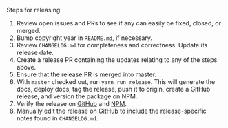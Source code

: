 Steps for releasing:

1. Review open issues and PRs to see if any can easily be fixed, closed, or merged.
1. Bump copyright year in `README.md`, if necessary.
1. Review `CHANGELOG.md` for completeness and correctness. Update its release date.
1. Create a release PR containing the updates relating to any of the steps above.
1. Ensure that the release PR is merged into master.
1. With `master` checked out, run `yarn run release`. This will generate the docs, deploy docs, tag the release, push it to origin, create a GitHub release, and version the package on NPM.
1. Verify the release on [GitHub](https://github.com/maxmind/GeoIP2-node/releases)
   and [NPM](https://npmjs.com/package/geoip2-node).
1. Manually edit the release on GitHub to include the release-specific notes found in `CHANGELOG.md`.
